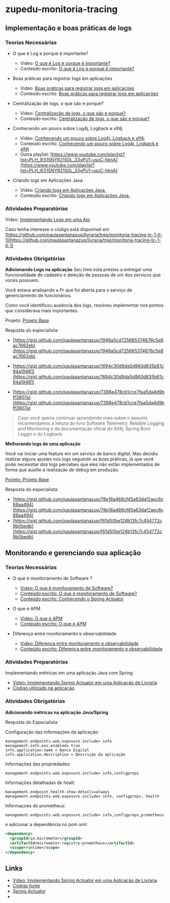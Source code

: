 # zupedu-monitoria-tracing

## Implementação e boas práticas de logs

### Teorias Necessárias
- O que é Log e porque é importante?
  - Video: [O que é Log e porque é importante?](https://www.youtube.com/watch?v=L44PuE00agM)
  - Conteúdo escrito: [O que é Log e porque é importante?](https://github.com/zup-academy/materiais-publicos-treinamentos/blob/main/monitoria-e-tracing/o-que-e-log-e-porque-e-importante.md)

- Boas práticas para registrar logs em aplicações
  - Video: [Boas práticas para registrar logs em aplicações](https://www.youtube.com/watch?v=VdZBRKqIsl4)
  - Conteúdo escrito: [Boas práticas para registrar logs em aplicações](https://github.com/zup-academy/materiais-publicos-treinamentos/blob/main/monitoria-e-tracing/boas-praticas-para-registrar-logs-em-aplicacoes.md)

- Centralização de logs, o que são e porque?
  - Video: [Centralização de logs, o que são e porque?](https://www.youtube.com/watch?v=hyKs_dEBer8)
  - Conteúdo escrito: [Centralização de logs, o que são e porque?](https://github.com/zup-academy/materiais-publicos-treinamentos/blob/main/monitoria-e-tracing/centralicacao-de-logs-o-que-sao-e-porque.md)

- Conhecendo um pouco sobre Log4j, Logback e slf4j
  - Video: [Conhecendo um pouco sobre Log4j, Logback e slf4j](https://www.youtube.com/watch?v=4dZGhHeFd_o)
  - Conteúdo escrito: [Conhecendo um pouco sobre Log4j, Logback e slf4j](https://github.com/zup-academy/materiais-publicos-treinamentos/blob/main/monitoria-e-tracing/diferencas-entre-log4j-logback-e-slf4j.md)
  - Outra playlist: [https://www.youtube.com/playlist?list=PLH_lE515NYR21S0L_33yPU1-usoC-hknA](https://www.youtube.com/playlist?list=PLH_lE515NYR21S0L_33yPU1-usoC-hknA)

- Criando logs em Aplicações Java.
  - Video: [Criando logs em Aplicações Java.](https://www.youtube.com/watch?v=-9q0eDvbpDk)
  - Conteúdo escrito: [Criando logs em Aplicações Java.](https://github.com/zup-academy/materiais-publicos-treinamentos/blob/main/monitoria-e-tracing/criando-logs-em-aplicacoes-java.md)

### Atividades Preparatórias
Video: [Implementando Logs em uma Api](https://www.youtube.com/watch?v=kG7g3XXb7Uw)

Caso tenha interesse o código está disponível em [https://github.com/paulasantanazup/livraria/tree/monitoria-tracing-tc-1-tl-1](https://github.com/paulasantanazup/livraria/tree/monitoria-tracing-tc-1-tl-1)

### Atividades Obrigatórias
**Adicionando Logs na aplicação**
Seu time esta prestes a entregar uma funcionalidade de cadastro e deleção de pessoas de um dos serviços que vocês possuem.

Você estava analisando a Pr que foi aberta para o serviço de gerenciamento de funcionários.

Como você identificou ausência dos logs, resolveu implementar nos pontos que considerava mais importantes.

Projeto: [Projeto Base ](https://github.com/zup-academy/gerenciador-de-pessoas/tree/monitoria-e-tracing-tc1-tl2)

Resposta do especialista: 
- [https://gist.github.com/paulasantanazup/1946a5cd725665374676c5e8ac7662eb](https://gist.github.com/paulasantanazup/1946a5cd725665374676c5e8ac7662eb)
- [https://gist.github.com/paulasantanazup/1694c30d9da5d860d835b61c94a19481](https://gist.github.com/paulasantanazup/1694c30d9da5d860d835b61c94a19481)

- [https://gist.github.com/paulasantanazup/7398e478cb1cce7faa5da4d9bff3907a](https://gist.github.com/paulasantanazup/7398e478cb1cce7faa5da4d9bff3907a)

> Caso você queira continuar aprendendo mais sobre o assunto recomendamos a leitura do livro Software Telemetry: Reliable Logging and Monitoring e da documentação oficial do Slf4j, Spring Boot Loggin e do Logback.

**Melhorando logs de uma aplicação**

Você vai iniciar uma feature em um serviço de banco digital.
Mas decidiu realizar alguns ajustes nos logs seguindo as boas práticas, já que você pode necessitar dos logs percebeu que eles não estão implementados de forma que auxilie a realização de debug em produção.

[Projeto: Projeto Base](https://github.com/zup-academy/bancodigital/tree/monitoria-e-tracing-tc1-tl3)

Resposta do especialista:
- [https://gist.github.com/paulasantanazup/78e16a468cf45a63daf2aec6c88aa494](https://gist.github.com/paulasantanazup/78e16a468cf45a63daf2aec6c88aa494)
- [https://gist.github.com/paulasantanazup/f61d50be124b13fc7c454772c9b0bedb](https://gist.github.com/paulasantanazup/f61d50be124b13fc7c454772c9b0bedb)

## Monitorando e gerenciando sua aplicação

### Teorias Necessárias
- O que é monitoramento de Software ?
  - [Video: O que é monitoramento de Software?](https://www.youtube.com/watch?v=LWY47uBK3rE&ab_channel=4Zuppers)
  - [Conteúdo escrito: O que é monitoramento de Software?](https://github.com/zup-academy/materiais-publicos-treinamentos/blob/main/monitoria-e-tracing/metricas-e-monitoramento-de-software.md)
  - [Conteúdo escrito: Conhecendo o Spring Actuator](https://github.com/zup-academy/materiais-publicos-treinamentos/blob/main/monitoria-e-tracing/conhecendo-o-spring-actuator.md)

- O que é APM
  - [Video: O que é APM](https://www.youtube.com/watch?v=0maXfL6ALdw&ab_channel=4Zuppers)
  - [Conteúdo escrito: O que é APM](https://github.com/zup-academy/materiais-publicos-treinamentos/blob/main/monitoria-e-tracing/o-que-e-apm.md)

- Diferença entre monitoramento e observabilidade
  - [Video: Diferença entre monitoramento e observabilidade](https://www.youtube.com/watch?v=JTQdEgkYJqM&ab_channel=4Zuppers)
  - [Conteúdo escrito: Diferença entre monitoramento e observabilidade](https://github.com/zup-academy/materiais-publicos-treinamentos/blob/main/monitoria-e-tracing/o-que-e-apm.md)

### Atividades Preparatórias
Implementando métricas em uma aplicação Java com Spring

- [Video: Implementando Spring Actuator em uma Aplicação de Livraria](https://www.youtube.com/watch?v=fZcEII-NNdQ&ab_channel=4Zuppers)
- [Código utilizado na aplicação](https://github.com/zup-academy/livraria/tree/monitoria-tracing-tc-2-tl-1)

### Atividades Obrigatórias
**Adicionando métricas na aplicação Java/Spring**

Resposta do Especialista

Configuração das informações da aplicação:
```properties
management.endpoints.web.exposure.include= info
management.info.env.enabled= true
info.application.name = Banco Digital
info.application.description = Descrição da aplicação
```

Informações das propriedades:
```properties
management.endpoints.web.exposure.include= info,configprops
```

Informações detalhadas de healt:
```properties
management.endpoint.health.show-details=always
management.endpoints.web.exposure.include= info, configprops, health
```

Informaçoes do prometheus:
```properties
management.endpoints.web.exposure.include= info,configprops,prometheus
```
e adicionar a dependência no pom.xml:
```xml
<dependency>
  <groupId>io.micrometer</groupId>
  <artifactId>micrometer-registry-prometheus</artifactId>
  <scope>runtime</scope>
</dependency>
```

## Links
- [Video: Implementando Spring Actuator em uma Aplicação de Livraria](https://www.youtube.com/watch?v=fZcEII-NNdQ&ab_channel=4Zuppers)
- [Código fonte](https://github.com/zup-academy/livraria/tree/monitoria-tracing-tc-2-tl-1)
- [Spring Actuator](https://docs.spring.io/spring-boot/docs/current/reference/html/actuator.html)
- []()
